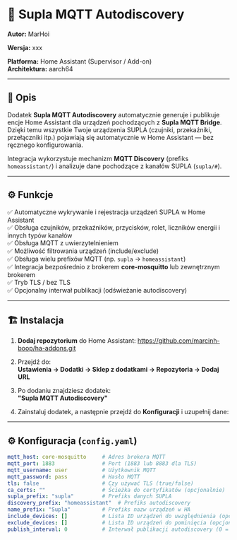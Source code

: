 # 🧩 Supla MQTT Autodiscovery  

**Autor:** MarHoi 

**Wersja:** xxx

**Platforma:** Home Assistant (Supervisor / Add-on)  
**Architektura:** aarch64  

---

## 📘 Opis

Dodatek **Supla MQTT Autodiscovery** automatycznie generuje i publikuje encje Home Assistant dla urządzeń pochodzących z **Supla MQTT Bridge**.  
Dzięki temu wszystkie Twoje urządzenia SUPLA (czujniki, przekaźniki, przełączniki itp.) pojawiają się automatycznie w Home Assistant — bez ręcznego konfigurowania.

Integracja wykorzystuje mechanizm **MQTT Discovery** (prefiks `homeassistant/`) i analizuje dane pochodzące z kanałów SUPLA (`supla/#`).

---

## ⚙️ Funkcje

✅ Automatyczne wykrywanie i rejestracja urządzeń SUPLA w Home Assistant  
✅ Obsługa czujników, przekaźników, przycisków, rolet, liczników energii i innych typów kanałów  
✅ Obsługa MQTT z uwierzytelnieniem  
✅ Możliwość filtrowania urządzeń (include/exclude)  
✅ Obsługa wielu prefixów MQTT (np. `supla` → `homeassistant`)  
✅ Integracja bezpośrednio z brokerem **core-mosquitto** lub zewnętrznym brokerem  
✅ Tryb TLS / bez TLS  
✅ Opcjonalny interwał publikacji (odświeżanie autodiscovery)  

---

## 🏗️ Instalacja

1. **Dodaj repozytorium** do Home Assistant: https://github.com/marcinh-boop/ha-addons.git

2. Przejdź do:  
**Ustawienia → Dodatki → Sklep z dodatkami → Repozytoria → Dodaj URL**

3. Po dodaniu znajdziesz dodatek:  
**"Supla MQTT Autodiscovery"**

4. Zainstaluj dodatek, a następnie przejdź do **Konfiguracji** i uzupełnij dane:

---

## ⚙️ Konfiguracja (`config.yaml`)

```yaml
mqtt_host: core-mosquitto     # Adres brokera MQTT
mqtt_port: 1883               # Port (1883 lub 8883 dla TLS)
mqtt_username: user           # Użytkownik MQTT
mqtt_password: pass           # Hasło MQTT
tls: false                    # Czy używać TLS (true/false)
ca_certs: ""                  # Ścieżka do certyfikatów (opcjonalnie)
supla_prefix: "supla"         # Prefiks danych SUPLA
discovery_prefix: "homeassistant"  # Prefiks autodiscovery
name_prefix: "Supla"          # Prefiks nazw urządzeń w HA
include_devices: []           # Lista ID urządzeń do uwzględnienia (opcjonalnie)
exclude_devices: []           # Lista ID urządzeń do pominięcia (opcjonalnie)
publish_interval: 0           # Interwał publikacji autodiscovery (0 = jednorazowo)

